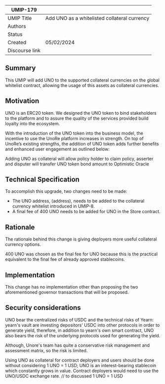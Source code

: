 | UMIP-179   |                                                                                                                                          |
|------------|------------------------------------------------------------------------------------------------------------------------------------------|
| UMIP Title | Add UNO as a whitelisted collateral currency              |
| Authors    |                  |
| Status     |                                                  |
| Created    | 05/02/2024   
| Discourse link    |                                |

## Summary

This UMIP will add UNO to the supported collateral currencies on the global whitelist contract, allowing the usage of this assets as collateral currencies.

## Motivation

UNO is an ERC20 token. We designed the UNO token to bind stakeholders to the platform and to assure the quality of the services provided build loyalty into the ecosystem. 

With the introduction of the UNO token into the business model, the incentive to use the UnoRe platform increases in strength. 
On top of UnoRe’s existing strengths, the addition of UNO token adds further benefits and enhanced user engagement as outlined below:

Adding UNO as collateral will allow policy holder to claim policy, asserter and disputer will transfer UNO token bond amount to Optimistic Oracle

## Technical Specification

To accomplish this upgrade, two changes need to be made:

- The UNO address, (address), needs to be added to the collateral currency whitelist introduced in UMIP-8.
- A final fee of 400 UNO needs to be added for UNO in the Store contract.

## Rationale

The rationale behind this change is giving deployers more useful collateral currency options.	


400 UNO was chosen as the final fee for UNO because this is the practical equivalent to the final fee of already
approved stablecoins.


## Implementation

This change has no implementation other than proposing the two aforementioned governor transactions that will be proposed.

## Security considerations
UNO bear the centralized risks of USDC and the technical risks of Yearn: yearn's vault  are investing depositors' USDC into other protocols in order to generate yield, therefore, in addition to yearn's own smart contract, UNO also bears the risk of the underlying protocols used for generating the yield.

Although, Unore's team has quite a conservative risk management and assessment matrix, so the risk is limited.

Using UNO as collateral for contract deployers and users should be done without considering 1 UNO = 1 USD; UNO is an interest-bearing stablecoin which constantly grows in value. Contract deployers would need to use the UNO/USDC exchange rate.   // to discussed 1 UNO = 1 USD
